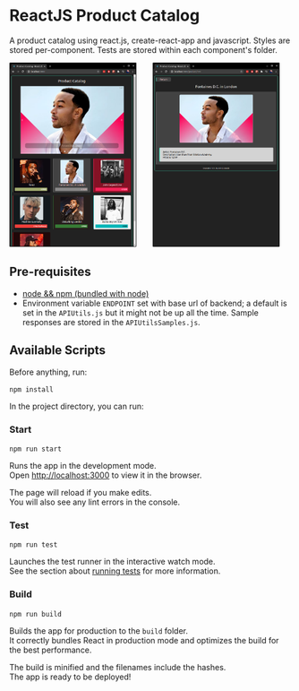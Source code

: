 # ReactJS Product Catalog

A product catalog using react.js, create-react-app and javascript. Styles are stored per-component. Tests are stored within each component's folder.

<img src="screenshot1.png"
     alt="Catalog"
     style="width: 45%; margin-right: 5%;" />
<img src="screenshot2.png"
     alt="Catalog"
     style="width: 45%;" />

## Pre-requisites

- [node && npm (bundled with node)](https://nodejs.org/en/)
- Environment variable `ENDPOINT` set with base url of backend; a default is set in the `APIUtils.js` but it might not be up all the time. Sample responses are stored in the `APIUtilsSamples.js`.

## Available Scripts

Before anything, run:

```
npm install
```

In the project directory, you can run:

### Start

```
npm run start
```

Runs the app in the development mode.\
Open [http://localhost:3000](http://localhost:3000) to view it in the browser.

The page will reload if you make edits.\
You will also see any lint errors in the console.

### Test

```
npm run test
```

Launches the test runner in the interactive watch mode.\
See the section about [running tests](https://facebook.github.io/create-react-app/docs/running-tests) for more information.

### Build

```
npm run build
```

Builds the app for production to the `build` folder.\
It correctly bundles React in production mode and optimizes the build for the best performance.

The build is minified and the filenames include the hashes.\
The app is ready to be deployed!
